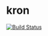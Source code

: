 # kron
[![Build Status](https://travis-ci.org/sabakaio/kron.svg?branch=master)](https://travis-ci.org/sabakaio/kron)
